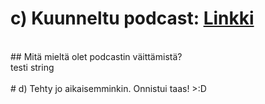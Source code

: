 















# c) Kuunneltu podcast: [Linkki](https://www.arter.fi/podcast/laatulopinat-podcast-tietoturvallisuus-ohjelmistokehityksessa-tarkastele-kokonaisuutta-ja-hyodynna-viitekehykset/)
   <br />
   ## Mitä mieltä olet podcastin väittämistä?
   <br />
testi string
<br />
<br />
# d) Tehty jo aikaisemminkin. Onnistui taas! >:D
